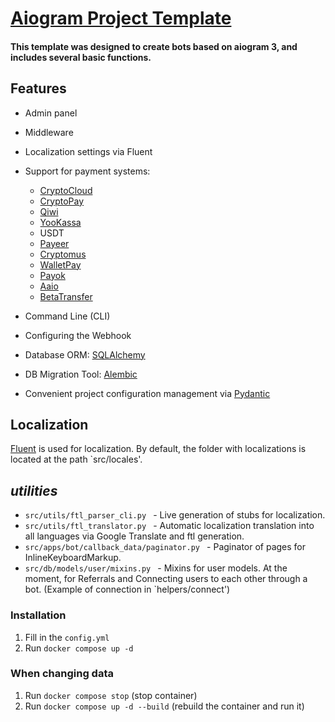 # [Aiogram Project Template](https://github.com/taimast/AiogramTemplate)

#### This template was designed to create bots based on aiogram 3, and includes several basic functions.


## Features

- Admin panel
- Middleware
- Localization settings via Fluent
- Support for payment systems:
  - [CryptoCloud](https://cryptocloud.plus/)
  - [CryptoPay](https://github.com/LulzLoL231/pyCryptoPayAPI)
  - [Qiwi](https://qiwi.com/p2p-admin/api/)
  - [YooKassa](https://yookassa.ru/developers/)
  - USDT
  - [Payeer](https://payeer.com/)
  - [Cryptomus](https://cryptomus.com/)
  - [WalletPay](https://pay.wallet.tg/)
  - [Payok](https://payok.io/)
  - [Aaio](https://aaio.so/)
  - [BetaTransfer](https://betatransfer.io/)

- Command Line (CLI)
- Configuring the Webhook
- Database ORM: [SQLAlchemy](https://github.com/sqlalchemy/sqlalchemy)
- DB Migration Tool: [Alembic](https://github.com/sqlalchemy/alembic )
- Convenient project configuration management via [Pydantic](https://github.com/pydantic/pydantic )

## Localization

[Fluent](https://projectfluent.org/fluent/guide) is used for localization.
By default, the folder with localizations is located at the path `src/locales'.

## _utilities_
- `src/utils/ftl_parser_cli.py ` - Live generation of stubs for localization.
- `src/utils/ftl_translator.py ` - Automatic localization translation into all languages via Google Translate and ftl generation.
- `src/apps/bot/callback_data/paginator.py ` - Paginator of pages for InlineKeyboardMarkup.
- `src/db/models/user/mixins.py ` - Mixins for user models. At the moment, for Referrals and Connecting users to each other through a bot. (Example of connection in `helpers/connect')


### Installation

1. Fill in the `config.yml`
2. Run `docker compose up -d`

### When changing data

1. Run `docker compose stop` (stop container)
2. Run `docker compose up -d --build` (rebuild the container and run it)
